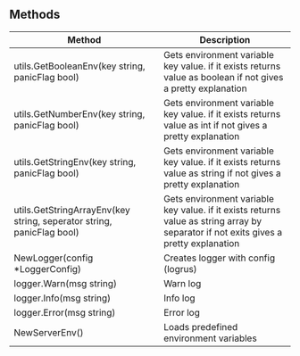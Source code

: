 ## Methods

| Method                                                                | Description                                                                                                                          |
| --------------------------------------------------------------------- | ------------------------------------------------------------------------------------------------------------------------------------ |
| utils.GetBooleanEnv(key string, panicFlag bool)                       | Gets environment variable key value. if it exists returns value as boolean if not gives a pretty explanation                         |
| utils.GetNumberEnv(key string, panicFlag bool)                        | Gets environment variable key value. if it exists returns value as int if not gives a pretty explanation                             |
| utils.GetStringEnv(key string, panicFlag bool)                        | Gets environment variable key value. if it exists returns value as string if not gives a pretty explanation                          |
| utils.GetStringArrayEnv(key string, seperator string, panicFlag bool) | Gets environment variable key value. if it exists returns value as string array by separator if not exits gives a pretty explanation |
| NewLogger(config \*LoggerConfig)                                      | Creates logger with config (logrus)                                                                                                  |
| logger.Warn(msg string)                                               | Warn log                                                                                                                             |
| logger.Info(msg string)                                               | Info log                                                                                                                             |
| logger.Error(msg string)                                              | Error log                                                                                                                            |
| NewServerEnv()                                                        | Loads predefined environment variables                                                                                               |
